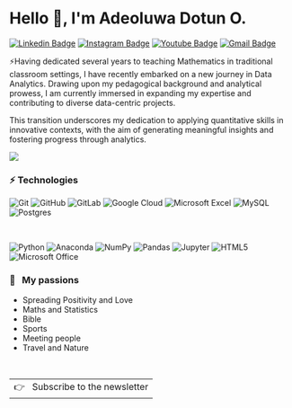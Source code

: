 # Hello 👋, I'm Adeoluwa Dotun O.

[![Linkedin Badge](https://img.shields.io/badge/-adeoluwad1-blue?style=flat-square&logo=Linkedin&logoColor=white&link=https://www.linkedin.com/in/adeoluwad1/)](https://www.linkedin.com/in/adeoluwad1/)
[![Instagram Badge](https://img.shields.io/badge/-adeoluwadotun-purple?style=flat-square&logo=instagram&logoColor=white&link=https://instagram.com/adeoluwadotun/)](https://instagram.com/adeoluwadotun)
[![Youtube Badge](https://img.shields.io/badge/-adeoluwad1-darkred?style=flat-square&logo=youtube&logoColor=white&link=https://www.youtube.com/c/adeoluwad1)](https://www.youtube.com/c/adeoluwad1)
[![Gmail Badge](https://img.shields.io/badge/oadeoluwadotun@gmail.com-c14438?style=flat-square&logo=Gmail&logoColor=white&link=mailto:oadeoluwadotun@gmail.com)](mailto:oadeoluwadotun@gmail.com)

⚡Having dedicated several years to teaching Mathematics in traditional classroom settings, I have recently embarked on a new journey in Data Analytics. Drawing upon my pedagogical background and analytical prowess, I am currently immersed in expanding my expertise and contributing to diverse data-centric projects. 

This transition underscores my dedication to applying quantitative skills in innovative contexts, with the aim of generating meaningful insights and fostering progress through analytics.


<p>
    <a href="https://Dotun777.com/">
      <img src="https://github-readme-stats-one-mu-82.vercel.app/api?username=Dotun777&show_icons=true&icon_color=805AD5&text_color=718096&bg_color=ffffff&hide_title=true&hide_border=true&hide=contribs,issues" />
    </a>
</p>
  
### ⚡ Technologies

![Git](https://img.shields.io/badge/-Git-black?style=flat-square&logo=git)
![GitHub](https://img.shields.io/badge/-GitHub-181717?style=flat-square&logo=github)
![GitLab](https://img.shields.io/badge/-GitLab-FCA121?style=flat-square&logo=gitlab)
![Google Cloud](https://img.shields.io/badge/Google%20Cloud-black?style=flat-square&logo=google-cloud)
![Microsoft Excel](https://img.shields.io/badge/Microsoft_Excel-217346?style=flat-square&logo=microsoft-excel&logoColor=white)
![MySQL](https://img.shields.io/badge/mysql-4479A1.svg?style=flat-square&logo=mysql&logoColor=white)
![Postgres](https://img.shields.io/badge/postgres-%23316192.svg?style=flat-square&logo=postgresql&logoColor=white)


<br />

![Python](https://img.shields.io/badge/-Python-black?style=flat-square&logo=Python)
![Anaconda](https://img.shields.io/badge/Anaconda-%44A833.svg?style=flat-square&logo=anaconda&logoColor=white) 
![NumPy](https://img.shields.io/badge/numpy-%23013243.svg?style=flat-square&logo=numpy&logoColor=white) 
![Pandas](https://img.shields.io/badge/pandas-%23150458.svg?style=flat-square&logo=pandas&logoColor=white) 
![Jupyter](https://img.shields.io/badge/Jupyter-%F37626?style=flat-square&logo=Jupyter)
![HTML5](https://img.shields.i![Git](https://img.shields.io/badge/-Git-black?style=flat-square&logo=git)
)
![Microsoft Office](https://img.shields.io/badge/Microsoft_Office-D83B01?style=flat-square&logo=microsoft-office&logoColor=white)



### 🧡 &nbsp;&nbsp;My passions

* Spreading Positivity and Love
* Maths and Statistics 
* Bible
* Sports
* Meeting people
* Travel and Nature 

<br />
<a href="https://oluwayetty.com">
  <table align="right">
      <tr>
          <td>
            👉 &nbsp;&nbsp;Subscribe to the newsletter
          </td>
      </tr>
  </table>
</a>
